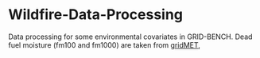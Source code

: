 # Wildfire-Data-Processing

Data processing for some environmental covariates in GRID-BENCH. Dead fuel moisture (fm100 and fm1000) are taken from [gridMET](https://www.climatologylab.org/gridmet.html),